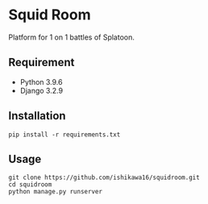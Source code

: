 # Squid Room
Platform for 1 on 1 battles of Splatoon.

## Requirement
* Python 3.9.6
* Django 3.2.9

## Installation
```
pip install -r requirements.txt
```

## Usage
```
git clone https://github.com/ishikawa16/squidroom.git
cd squidroom
python manage.py runserver
```
